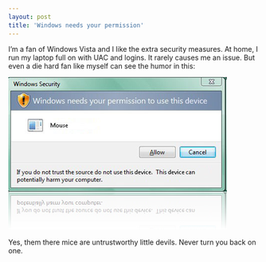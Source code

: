 ```yaml
---
layout: post
title: 'Windows needs your permission'
---
```

I’m a fan of Windows Vista and I like the extra security measures. At home, I run my laptop full on with UAC and logins. It rarely causes me an issue. But even a die hard fan like myself can see the humor in this:

![image](/cdn/images/blog/Windowsneedsyourpermission_ED6E/image_thumb.png)

Yes, them there mice are untrustworthy little devils. Never turn you back on one.
